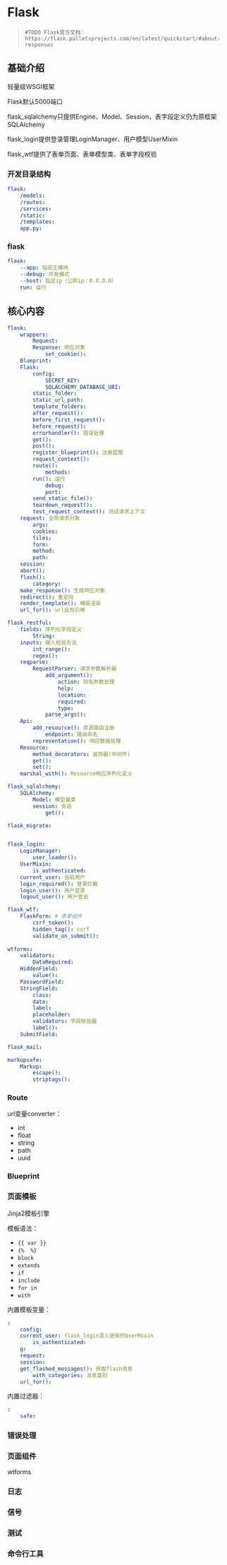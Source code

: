 # Flask

>
> `#TODO Flask官方文档：https://flask.palletsprojects.com/en/latest/quickstart/#about-responses`
>

## 基础介绍


轻量级WSGI框架 


Flask默认5000端口


flask_sqlalchemy只提供Engine、Model、Session，表字段定义仍为原框架SQLAlchemy

flask_login提供登录管理LoginManager、用户模型UserMixin

flask_wtf提供了表单页面、表单模型类、表单字段校验



### 开发目录结构
```yaml
flask:
    /models:
    /routes:
    /services:
    /static:
    /templates:
    app.py:
```







### flask
```yaml
flask:
    --app: 指定主模块
    --debug: 开发模式
    --host: 指定ip（公网ip：0.0.0.0）
    run: 运行
```



## 核心内容
```yaml
flask:
    wrappers:
        Request:
        Response: 响应对象
            set_cookie():
    Blueprint:
    Flask:
        config:
            SECRET_KEY:
            SQLALCHEMY_DATABASE_URI:
        static_folder:
        static_url_path:
        template_folders:
        after_request():
        before_first_request():
        before_request():
        errorhandler(): 错误处理
        get():
        post():
        register_blueprint(): 注册蓝图
        request_context():
        route():
            methods:
        run(): 运行
            debug:
            port:
        send_static_file():
        teardown_request():
        test_request_context(): 测试请求上下文
    request: 全局请求对象
        args:
        cookies:
        files:
        form:
        method:
        path:
    session:
    abort():
    flash():
        category:
    make_response(): 生成响应对象
    redirect(): 重定向
    render_template(): 模板渲染
    url_for(): url反向引用

flask_restful:
    fields: 序列化字段定义
        String:
    inputs: 输入检验方法
        int_range():
        regex():
    reqparse:
        RequestParser: 请求参数解析器
            add_argument():
                action: 同名参数处理
                help:
                location:
                required:
                type:
            parse_args():
    Api:
        add_resource(): 资源路由注册
            endpoint: 路由命名
        representation(): 响应数据处理
    Resource:
        method_decorators: 装饰器(中间件)
        get():
        set():
    marshal_with(): Resource响应序列化定义

flask_sqlalchemy:
    SQLAlchemy:
        Model: 模型基类
        session: 会话
            get():

flask_migrate:


flask_login:
    LoginManager:
        user_loader():
    UserMixin:
        is_authenticated:
    current_user: 当前用户
    login_required(): 登录拦截
    login_user(): 用户登录
    logout_user(): 用户登出

flask_wtf:
    FlaskForm: # 表单组件
        csrf_token():
        hidden_tag(): csrf
        validate_on_submit():
        
wtforms:
    validators:
        DataRequired:
    HiddenField:
        value():
    PasswordField: 
    StringField:
        class:
        data:
        label:
        placeholder:
        validators: 字段校验器
        label():
    SubmitField:

flask_mail:

markupsafe:
    Markup:
        escape():
        striptags():
```

### Route

url变量converter：
- int
- float
- string
- path
- uuid



### Blueprint





### 页面模板

Jinja2模板引擎

模板语法：
- `{{ var }}`
- `{%  %}`
- `block`
- `extends`
- `if`
- `include`
- `for in`
- `with`


内置模板变量：
```yaml
:
    config:
    current_user: flask_login混入进来的UserMixin
        is_authenticated:
    g:
    request:
    session:
    get_flashed_messages(): 获取flash消息
        with_categories: 消息类别
    url_for():
```


内置过滤器：
```yaml
:
    safe:
```





### 错误处理



### 页面组件


wtforms






### 日志



### 信号




### 测试





### 命令行工具





